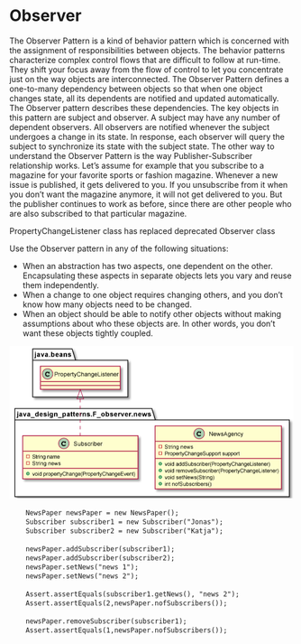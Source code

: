 # Observer

The Observer Pattern is a kind of behavior pattern which is concerned with the assignment of responsibilities between objects. The behavior patterns characterize complex control flows that are difficult to follow at run-time. They shift your focus away from the flow of control to let you concentrate just on the way objects are interconnected.
The Observer Pattern defines a one-to-many dependency between objects so that when one object changes state, all its dependents are notified and updated automatically. The Observer pattern describes these dependencies. The key objects in this pattern are subject and observer. A subject may have any number of dependent observers. All observers are notified whenever the subject undergoes a change in its state. In response, each observer will query the subject to synchronize its state with the subject state.
The other way to understand the Observer Pattern is the way Publisher-Subscriber relationship works. Let’s assume for example that you subscribe to a magazine for your favorite sports or fashion magazine. Whenever a new issue is published, it gets delivered to you. If you unsubscribe from it when you don’t want the magazine anymore, it will not get delivered to you. But the publisher continues to work as before, since there are other people who are also subscribed to that particular magazine.

PropertyChangeListener class has replaced deprecated Observer class

Use the Observer pattern in any of the following situations:
* When an abstraction has two aspects, one dependent on the other. Encapsulating these aspects in separate objects lets you vary and reuse them independently.
* When a change to one object requires changing others, and you don’t know how many objects need to be changed.
* When an object should be able to notify other objects without making assumptions about who these objects are. In other words, you don’t want these objects tightly coupled.


![img.png](img.png)

        NewsPaper newsPaper = new NewsPaper();
        Subscriber subscriber1 = new Subscriber("Jonas");
        Subscriber subscriber2 = new Subscriber("Katja");

        newsPaper.addSubscriber(subscriber1);
        newsPaper.addSubscriber(subscriber2);
        newsPaper.setNews("news 1");
        newsPaper.setNews("news 2");

        Assert.assertEquals(subscriber1.getNews(), "news 2");
        Assert.assertEquals(2,newsPaper.nofSubscribers());

        newsPaper.removeSubscriber(subscriber1);
        Assert.assertEquals(1,newsPaper.nofSubscribers());
